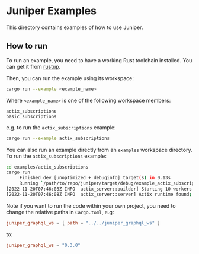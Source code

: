 # Juniper Examples

This directory contains examples of how to use Juniper.

## How to run

To run an example, you need to have a working Rust toolchain installed. You can
get it from [rustup](https://rustup.rs/).

Then, you can run the example using its workspace:

```bash
cargo run --example <example_name>
```

Where `<example_name>` is one of the following workspace members:

```
actix_subscriptions
basic_subscriptions
```

e.g. to run the `actix_subscriptions` example:

```bash
cargo run --example actix_subscriptions
```

You can also run an example directly from an `examples` workspace directory. To
run the `actix_subscriptions` example:

```bash
cd examples/actix_subscriptions
cargo run
     Finished dev [unoptimized + debuginfo] target(s) in 0.13s
     Running `/path/to/repo/juniper/target/debug/example_actix_subscriptions`
[2022-11-20T07:46:08Z INFO  actix_server::builder] Starting 10 workers
[2022-11-20T07:46:08Z INFO  actix_server::server] Actix runtime found; starting in Actix runtime
```

Note if you want to run the code within your own project, you need to change
the relative paths in `Cargo.toml`, e.g:

```toml
juniper_graphql_ws = { path = "../../juniper_graphql_ws" }
```

to:

```toml
juniper_graphql_ws = "0.3.0"
```

